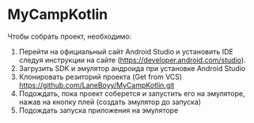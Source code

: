 # MyCampKotlin

Чтобы собрать проект, необходимо:
1.	Перейти на официальный сайт Android Studio и установить IDE следуя инструкции на сайте (https://developer.android.com/studio). 
2.	Загрузить SDK и эмулятор андроида при установке Android Studio
3.	Клонировать резиторий проекта (Get from VCS) https://github.com/LaneBoyy/MyCampKotlin.git
4.	Подождать, пока проект соберется и запустить его на эмуляторе, нажав на кнопку плей (создать эмулятор до запуска)
5.	Подождать запуска приложения на эмуляторе
